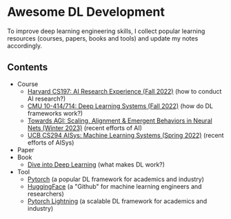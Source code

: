 # Awesome DL Development
To improve deep learning engineering skills, I collect popular learning resources (courses, papers, books and tools) and update my notes accordingly.
## Contents
- Course
  - [Harvard CS197: AI Research Experience (Fall 2022)](https://www.cs197.seas.harvard.edu/) (how to conduct AI research?)
  - [CMU 10-414/714: Deep Learning Systems (Fall 2022)](https://dlsyscourse.org/lectures/) (how do DL frameworks work?)
  - [Towards AGI: Scaling, Alignment & Emergent Behaviors in Neural Nets (Winter 2023)](https://sites.google.com/view/towards-agi-course/schedule) (recent efforts of AI)
  - [UCB CS294 AISys: Machine Learning Systems (Spring 2022)](https://ucbrise.github.io/cs294-ai-sys-sp22/) (recent efforts of AISys)
- Paper
- Book
  - [Dive into Deep Learning](https://d2l.ai/) (what makes DL work?)
- Tool 
  - [Pytorch](https://pytorch.org/) (a popular DL framework for academics and industry)
  - [HuggingFace](https://huggingface.co/) (a "Github" for machine learning engineers and researchers)
  - [Pytorch Lightning](https://lightning.ai/docs/pytorch/stable/) (a scalable DL framework for academics and industry)